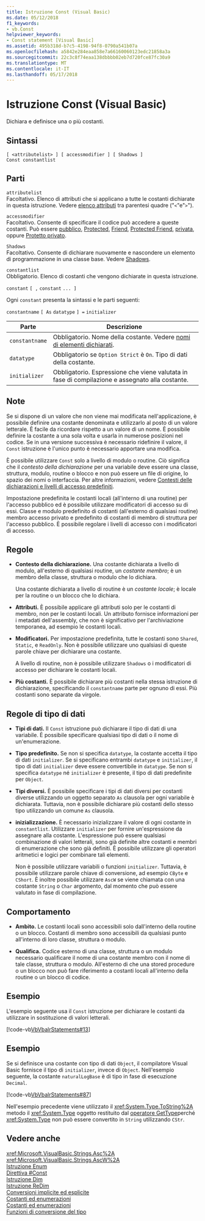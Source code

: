 ```yaml
---
title: Istruzione Const (Visual Basic)
ms.date: 05/12/2018
f1_keywords:
- vb.Const
helpviewer_keywords:
- Const statement [Visual Basic]
ms.assetid: 495b318d-b7c5-4198-94f8-0790a541b07a
ms.openlocfilehash: a5842e284eaa858e7a66160060123edc21858a3a
ms.sourcegitcommit: 22c3c8f74eaa138dbbbb02eb7d720fce87fc30a9
ms.translationtype: MT
ms.contentlocale: it-IT
ms.lasthandoff: 05/17/2018
---
```

# <a name="const-statement-visual-basic"></a>Istruzione Const (Visual Basic)
Dichiara e definisce una o più costanti.  
  
## <a name="syntax"></a>Sintassi  
  
```  
[ <attributelist> ] [ accessmodifier ] [ Shadows ]   
Const constantlist  
```  
  
## <a name="parts"></a>Parti  
 `attributelist`  
 Facoltativo. Elenco di attributi che si applicano a tutte le costanti dichiarate in questa istruzione. Vedere [elenco attributi](../../../visual-basic/language-reference/statements/attribute-list.md) tra parentesi quadre ("`<`"e"`>`").  
  
 `accessmodifier`  
 Facoltativo. Consente di specificare il codice può accedere a queste costanti. Può essere [pubblico](../../../visual-basic/language-reference/modifiers/public.md), [Protected](../../../visual-basic/language-reference/modifiers/protected.md), [Friend](../../../visual-basic/language-reference/modifiers/friend.md), [Protected Friend](../modifiers/protected-friend.md), [privata](../../../visual-basic/language-reference/modifiers/private.md), oppure [Protetto privato](../../language-reference/modifiers/private-protected.md).
  
 `Shadows`  
 Facoltativo. Consente di dichiarare nuovamente e nascondere un elemento di programmazione in una classe base. Vedere [Shadows](../../../visual-basic/language-reference/modifiers/shadows.md).  
  
 `constantlist`  
 Obbligatorio. Elenco di costanti che vengono dichiarate in questa istruzione.  
  
 `constant` `[ ,` `constant` `... ]`  
  
 Ogni `constant` presenta la sintassi e le parti seguenti:  
  
 `constantname` `[ As` `datatype` `] =` `initializer`  
  
|Parte|Descrizione|  
|----------|-----------------|  
|`constantname`|Obbligatorio. Nome della costante. Vedere [nomi di elementi dichiarati](../../../visual-basic/programming-guide/language-features/declared-elements/declared-element-names.md).|  
|`datatype`|Obbligatorio se `Option Strict` è `On`. Tipo di dati della costante.|  
|`initializer`|Obbligatorio. Espressione che viene valutata in fase di compilazione e assegnato alla costante.|  
  
## <a name="remarks"></a>Note  
 Se si dispone di un valore che non viene mai modificata nell'applicazione, è possibile definire una costante denominata e utilizzarlo al posto di un valore letterale. È facile da ricordare rispetto a un valore di un nome. È possibile definire la costante a una sola volta e usarla in numerose posizioni nel codice. Se in una versione successiva è necessario ridefinire il valore, il `Const` istruzione è l'unico punto è necessario apportare una modifica.  
  
 È possibile utilizzare `Const` solo a livello di modulo o routine. Ciò significa che il *contesto della dichiarazione* per una variabile deve essere una classe, struttura, modulo, routine o blocco e non può essere un file di origine, lo spazio dei nomi o interfaccia. Per altre informazioni, vedere [Contesti delle dichiarazioni e livelli di accesso predefiniti](../../../visual-basic/language-reference/statements/declaration-contexts-and-default-access-levels.md).  
  
 Impostazione predefinita le costanti locali (all'interno di una routine) per l'accesso pubblico ed è possibile utilizzare modificatori di accesso su di essi. Classe e modulo predefinito di costanti (all'esterno di qualsiasi routine) membro accesso privato e predefinito di costanti di membro di struttura per l'accesso pubblico. È possibile regolare i livelli di accesso con i modificatori di accesso.  
  
## <a name="rules"></a>Regole  
  
-   **Contesto della dichiarazione.** Una costante dichiarata a livello di modulo, all'esterno di qualsiasi routine, un *costante membro*; è un membro della classe, struttura o modulo che lo dichiara.  
  
     Una costante dichiarata a livello di routine è un *costante locale*; è locale per la routine o un blocco che lo dichiara.  
  
-   **Attributi.** È possibile applicare gli attributi solo per le costanti di membro, non per le costanti locali. Un attributo fornisce informazioni per i metadati dell'assembly, che non è significativo per l'archiviazione temporanea, ad esempio le costanti locali.  
  
-   **Modificatori.** Per impostazione predefinita, tutte le costanti sono `Shared`, `Static`, e `ReadOnly`. Non è possibile utilizzare uno qualsiasi di queste parole chiave per dichiarare una costante.  
  
     A livello di routine, non è possibile utilizzare `Shadows` o i modificatori di accesso per dichiarare le costanti locali.  
  
-   **Più costanti.** È possibile dichiarare più costanti nella stessa istruzione di dichiarazione, specificando il `constantname` parte per ognuno di essi. Più costanti sono separate da virgole.  
  
## <a name="data-type-rules"></a>Regole di tipo di dati  
  
-   **Tipi di dati.** Il `Const` istruzione può dichiarare il tipo di dati di una variabile. È possibile specificare qualsiasi tipo di dati o il nome di un'enumerazione.  
  
-   **Tipo predefinito.** Se non si specifica `datatype`, la costante accetta il tipo di dati `initializer`. Se si specificano entrambi `datatype` e `initializer`, il tipo di dati `initializer` deve essere convertibile in `datatype`. Se non si specifica `datatype` né `initializer` è presente, il tipo di dati predefinite per `Object`.  
  
-   **Tipi diversi.** È possibile specificare i tipi di dati diversi per costanti diverse utilizzando un oggetto separato `As` clausola per ogni variabile è dichiarata. Tuttavia, non è possibile dichiarare più costanti dello stesso tipo utilizzando un comune `As` clausola.  
  
-   **inizializzazione.** È necessario inizializzare il valore di ogni costante in `constantlist`. Utilizzare `initializer` per fornire un'espressione da assegnare alla costante. L'espressione può essere qualsiasi combinazione di valori letterali, sono già definite altre costanti e membri di enumerazione che sono già definiti. È possibile utilizzare gli operatori aritmetici e logici per combinare tali elementi.  
  
     Non è possibile utilizzare variabili o funzioni `initializer`. Tuttavia, è possibile utilizzare parole chiave di conversione, ad esempio `CByte` e `CShort`. È inoltre possibile utilizzare `AscW` se viene chiamata con una costante `String` o `Char` argomento, dal momento che può essere valutato in fase di compilazione.  
  
## <a name="behavior"></a>Comportamento  
  
-   **Ambito.** Le costanti locali sono accessibili solo dall'interno della routine o un blocco. Costanti di membro sono accessibili da qualsiasi punto all'interno di loro classe, struttura o modulo.  
  
-   **Qualifica.** Codice esterno di una classe, struttura o un modulo necessario qualificare il nome di una costante membro con il nome di tale classe, struttura o modulo. All'esterno di che una stored procedure o un blocco non può fare riferimento a costanti locali all'interno della routine o un blocco di codice.  
  
## <a name="example"></a>Esempio  
 L'esempio seguente usa il `Const` istruzione per dichiarare le costanti da utilizzare in sostituzione di valori letterali.  
  
 [!code-vb[VbVbalrStatements#13](../../../visual-basic/language-reference/error-messages/codesnippet/VisualBasic/const-statement_1.vb)]  
  
## <a name="example"></a>Esempio  
 Se si definisce una costante con tipo di dati `Object`, il compilatore Visual Basic fornisce il tipo di `initializer`, invece di `Object`. Nell'esempio seguente, la costante `naturalLogBase` è di tipo in fase di esecuzione `Decimal`.  
  
 [!code-vb[VbVbalrStatements#87](../../../visual-basic/language-reference/error-messages/codesnippet/VisualBasic/const-statement_2.vb)]  
  
 Nell'esempio precedente viene utilizzato il <xref:System.Type.ToString%2A> metodo il <xref:System.Type> oggetto restituito dal [operatore GetType](../../../visual-basic/language-reference/operators/gettype-operator.md)perché <xref:System.Type> non può essere convertito in `String` utilizzando `CStr`.  
  
## <a name="see-also"></a>Vedere anche  
 <xref:Microsoft.VisualBasic.Strings.Asc%2A>  
 <xref:Microsoft.VisualBasic.Strings.AscW%2A>  
 [Istruzione Enum](../../../visual-basic/language-reference/statements/enum-statement.md)  
 [Direttiva #Const](../../../visual-basic/language-reference/directives/const-directive.md)  
 [Istruzione Dim](../../../visual-basic/language-reference/statements/dim-statement.md)  
 [Istruzione ReDim](../../../visual-basic/language-reference/statements/redim-statement.md)  
 [Conversioni implicite ed esplicite](../../../visual-basic/programming-guide/language-features/data-types/implicit-and-explicit-conversions.md)  
 [Costanti ed enumerazioni](../../../visual-basic/programming-guide/language-features/constants-enums/index.md)  
 [Costanti ed enumerazioni](../../../visual-basic/language-reference/constants-and-enumerations.md)  
 [Funzioni di conversione del tipo](../../../visual-basic/language-reference/functions/type-conversion-functions.md)
